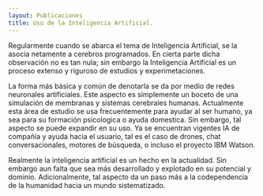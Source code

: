 ```yaml
---
layout: Publicaciones
title: Uso de la Inteligencia Artificial.
---
```


Regularmente cuando se abarca el tema de Inteligencia Artificial, se la asocia netamente a cerebros programados. En cierta parte dicha observación no es tan nula; sin embargo la Inteligencia Artificial es un proceso extenso y riguroso de estudios y experimetaciones. 

La forma más básica y común de denotarla se da por medio de redes neuronales artificiales. Este aspecto es simplemente un boceto de una simulación de membranas y sistemas cerebrales humanas. Actualmente esta área de estudio se usa frecuentemente para ayudar al ser humano, ya sea para su formación psicologica o ayuda domestica. Sin embargo, tal aspecto se puede expandir en su uso. Ya se encuentran vigentes IA de compañía y ayuda hacia el usuario, tal es el caso de drones, chat conversacionales, motores de búsqueda, o incluso el proyecto IBM Watson.

Realmente la  inteligencia artificial es un hecho en la actualidad. Sin embargo aun falta que sea más desarrollado y explotado en su potencial y dominio. Adicionalmente, tal aspecto da un paso más a la codependencia de la humanidad hacia un mundo sistematizado.
